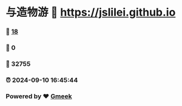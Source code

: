 # 与造物游 :link: https://jslilei.github.io 
### :page_facing_up: [18](https://jslilei.github.io/tag.html) 
### :speech_balloon: 0 
### :hibiscus: 32755 
### :alarm_clock: 2024-09-10 16:45:44 
### Powered by :heart: [Gmeek](https://github.com/Meekdai/Gmeek)
